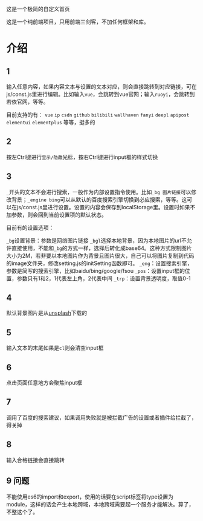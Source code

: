 这是一个极简的自定义首页

这是一个纯前端项目，只用前端三剑客，不加任何框架和库。

# 介绍

## 1

输入任意内容，如果内容文本与设置的文本对应，则会直接跳转到对应链接，可在js/const.js里进行编辑。比如输入`vue`，会跳转到vue官网；输入`ruoyi`，会跳转到若依官网，等等。

目前支持的有：
`vue`
`ip`
`csdn`
`github`
`bilibili`
`wallhaven`
`fanyi`
`deepl`
`apipost`
`elementui`
`elementplus`
等等，挺多的

## 2

按左Ctrl键进行`显示/隐藏`光标，按右Ctrl键进行input框的样式切换

## 3

`_`开头的文本不会进行搜索，一般作为内部设置指令使用。比如`_bg 图片链接`可以修改背景；`_engine bing`可以从默认的百度搜索引擎切换到必应搜索，等等。这可以在js/const.js里进行设置。设置的内容会保存到localStorage里。设置时如果不加参数，则会回到当前设置项的默认状态。

目前有的设置选项：

`_bg`设置背景：参数是网络图片链接
`_bgl`选择本地背景，因为本地图片的url不允许直接使用，不能和`_bg`的方式一样，选择后转化成base64。这种方式限制图片大小为2M，若非要以本地图片作为背景且图片很大，自己可以将图片复制到代码的image文件夹，修改setting.js的initSetting函数即可。
`_eng`：设置搜索引擎，参数是简写的搜索引擎，比如baidu/bing/google/fsou
`_pos`：设置input框的位置，参数只有1和2，1代表左上角，2代表中间
`_trp`：设置背景透明度，取值0-1

## 4
默认背景图片是从[unsplash](https://unsplash.com)下载的

## 5
输入文本的末尾如果是`cl`则会清空input框

## 6
点击页面任意地方会聚焦input框

## 7
调用了百度的搜索建议，如果调用失败就是被拦截广告的设置或者插件给拦截了，得关掉

## 8
输入合格链接会直接跳转

## 9 问题
不能使用es6的import和export，使用的话要在script标签将type设置为module，这样的话会产生本地跨域，本地跨域需要起一个服务才能解决。算了，不整这个了。
